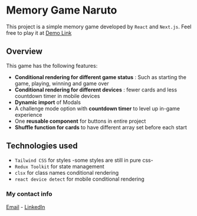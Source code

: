 # Memory Game Naruto

This project is a simple memory game developed by `React` and `Next.js`. Feel free to play it at [Demo Link](https://memory-game-naruto.vercel.app/)


## Overview

This game has the following features:

- **Conditional rendering for different game status** : Such as starting the game, playing, winning and game over
- **Conditional rendering for different devices** : fewer cards and less countdown timer in mobile devices
- **Dynamic import** of Modals
- A challenge mode option with **countdown timer** to level up in-game experience
- One **reusable component** for buttons in entire project
- **Shuffle function for cards** to have different array set before each start


## Technologies used

- `Tailwind CSS` for styles -some styles are still in pure css-
- `Redux Toolkit` for state management
- `clsx` for class names conditional rendering
- `react device detect` for mobile conditional rendering

### My contact info
[Email](mailto:mobina.yousefian.203@gmail.com) - [LinkedIn](https://linkedin.com/in/mobina-yousefian)
